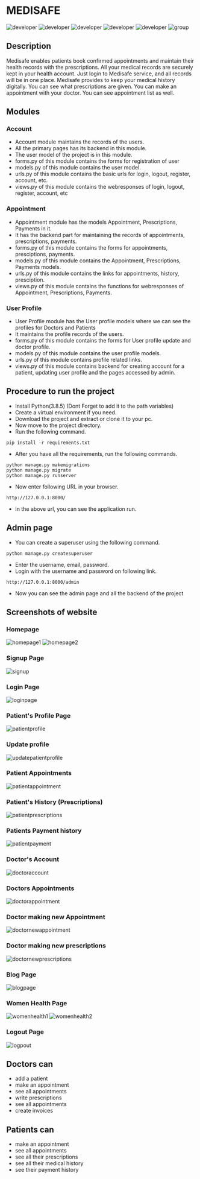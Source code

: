 # MEDISAFE
![developer](https://img.shields.io/badge/Developed%20By%20%3A-Dishant%20Tayade-red)
![developer](https://img.shields.io/badge/Developed%20By%20%3A-Hardik%20Sharma-red)
![developer](https://img.shields.io/badge/Developed%20By%20%3A-Khushi%20Pathak-red)
![developer](https://img.shields.io/badge/Developed%20By%20%3A-Swathi%20Kasoju-red)
![developer](https://img.shields.io/badge/Developed%20By%20%3A-Raghav%20Garg-red)
![group](https://img.shields.io/badge/Group-19-76B900?style=for-the-badge&logoColor=white)

## Description
Medisafe enables patients book confirmed appointments and maintain their health records with the prescriptions. All your medical records are securely kept in your health account.  Just login to Medisafe service, and all records will be in one place. Medisafe provides to keep your medical history digitally. You can see what prescriptions are given. You can make an appointment with your doctor. You can see appointment list as well.

## Modules
### Account
- Account module maintains the records of the users.
- All the primary pages has its backend in this module.
- The user model of the project is in this module.
- forms.py of this module contains the forms for registration of user
- models.py of this module contains the user model.
- urls.py of this module contains the basic urls for login, logout, register, account, etc.
- views.py of this module contains the webresponses of login, logout, register, account, etc


### Appointment
- Appointment module has the models Appointment, Prescriptions, Payments in it.
- It has the backend part for maintaining the records of appointments, prescriptions, payments.
- forms.py of this module contains the forms for appointments, presciptions, payments.
- models.py of this module contains the Appointment, Prescriptions, Payments models.
- urls.py of this module contains the links for appointments, history, presciption.
- views.py of this module contains the functions for webresponses of Appointment, Prescriptions, Payments.

### User Profile
- User Profile module has the User profile models where we can see the profiles for Doctors and Patients
- It maintains the profile records of the users.
- forms.py of this module contains the forms for User profile update and doctor profile.
- models.py of this module contains the user profile models.
- urls.py of this module contains profile related links.
- views.py of this module contains backend for creating account for a patient, updating user profile and the pages accessed by admin.

## Procedure to run the project
- Install Python(3.8.5) (Dont Forget to add it to the path variables)
- Create a virtual environment if you need.
- Download the project and extract or clone it to your pc.
- Now move to the project directory.
- Run the following command.
```
pip install -r requirements.txt
```
- After you have all the requirements, run the following commands.
```
python manage.py makemigrations
python manage.py migrate
python manage.py runserver
```
- Now enter following URL in your browser.
```
http://127.0.0.1:8000/
```
- In the above url, you can see the application run.


## Admin page
- You can create a superuser using the following command.
```
python manage.py createsuperuser
```
- Enter the username, email, password.
- Login with the username and password on following link.
```
http://127.0.0.1:8000/admin
```
- Now you can see the admin page and all the backend of the project


## Screenshots of website
### Homepage
![homepage1](https://github.com/dishanttayade/FourthSemProject/blob/master/screenshots/homepage1.png?raw=true)
![homepage2](https://github.com/dishanttayade/FourthSemProject/blob/master/screenshots/homepage2.png?raw=true)

### Signup Page
![signup](https://github.com/dishanttayade/FourthSemProject/blob/master/screenshots/signupform.png?raw=true)
### Login Page
![loginpage](https://github.com/dishanttayade/FourthSemProject/blob/master/screenshots/loginform.png?raw=true)
### Patient's Profile Page
![patientprofile](https://github.com/dishanttayade/FourthSemProject/blob/master/screenshots/patientaccount.png?raw=true)
### Update profile
![updatepatientprofile](https://github.com/dishanttayade/FourthSemProject/blob/master/screenshots/patientupdateaccount.png?raw=true)
### Patient Appointments
![patientappointment](https://github.com/dishanttayade/FourthSemProject/blob/master/screenshots/patientappointment.png?raw=true)
### Patient's History (Prescriptions)
![patientprescriptions](https://github.com/dishanttayade/FourthSemProject/blob/master/screenshots/patientpriscription.png?raw=true)
### Patients Payment history
![patientpayment](https://github.com/dishanttayade/FourthSemProject/blob/master/screenshots/paymenthistory.png?raw=true)
### Doctor's Account
![doctoraccount](https://github.com/dishanttayade/FourthSemProject/blob/master/screenshots/doctoraccount.png?raw=true)
### Doctors Appointments
![doctorappointment](https://github.com/dishanttayade/FourthSemProject/blob/master/screenshots/doctorappointments.png?raw=true)
### Doctor making new Appointment
![doctornewappointment](https://github.com/dishanttayade/FourthSemProject/blob/master/screenshots/createappointment.png?raw=true)
### Doctor making new prescriptions
![doctornewprescriptions](https://github.com/dishanttayade/FourthSemProject/blob/master/screenshots/createpresciption.png?raw=true)
### Blog Page
![blogpage](https://github.com/dishanttayade/FourthSemProject/blob/master/screenshots/blogpagebyadmin.png?raw=true)
### Women Health Page
![womenhealth1](https://github.com/dishanttayade/FourthSemProject/blob/master/screenshots/womenhealthage1.png?raw=true)
![womenhealth2](https://github.com/dishanttayade/FourthSemProject/blob/master/screenshots/womenhealthage2.png?raw=true)
### Logout Page
![logpout](https://github.com/dishanttayade/FourthSemProject/blob/master/screenshots/logoutpage.png?raw=true)

## Doctors can
- add a patient
- make an appointment
- see all appointments
- write prescriptions
- see all appointments
- create invoices

## Patients can
- make an appointment
- see all appointments
- see all their prescriptions
- see all their medical history
- see their payment history
